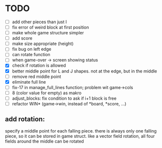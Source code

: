# TODO

- [ ] add other pieces than just I
- [ ] fix error of weird block at first position
- [ ] make whole game structure simpler
- [ ] add score
- [ ] make size appropriate (height)
- [ ] fix bug on left edge
- [ ] can rotate function
- [ ] when game-over -> screen showing  status 
- [x] check if rotation is allowed
- [x] better middle point for L and J shapes. not at the edge, 
but in the middle
- [ ] remove red middle point
- [x] eliminate full line
- [ ] fix-17 in manage_full_lines function; problem wit game->cols
- [ ] 8 (color value for empty) as makro
- [ ] adjust_blocks: fix condition to ask if i+1 block is free
- [ ] refactor WIN* (game->win, instead of *board, *score, …)
## add rotation:
specify a middle point for each falling piece. 
there is always only one falling piece, so it can 
be stored in game struct. like a vector field rotation, 
all four fields around the middle can be rotated